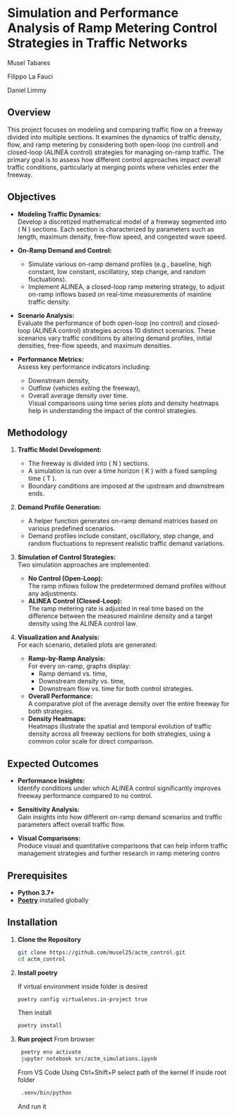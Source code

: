 # Simulation and Performance Analysis of Ramp Metering Control Strategies in Traffic Networks

Musel Tabares

Filippo La Fauci

Daniel Limmy

## Overview

This project focuses on modeling and comparing traffic flow on a freeway divided into multiple sections. It examines the dynamics of traffic density, flow, and ramp metering by considering both open-loop (no control) and closed-loop (ALINEA control) strategies for managing on-ramp traffic. The primary goal is to assess how different control approaches impact overall traffic conditions, particularly at merging points where vehicles enter the freeway.

## Objectives

- **Modeling Traffic Dynamics:**  
  Develop a discretized mathematical model of a freeway segmented into \( N \) sections. Each section is characterized by parameters such as length, maximum density, free-flow speed, and congested wave speed.

- **On-Ramp Demand and Control:**  
  - Simulate various on-ramp demand profiles (e.g., baseline, high constant, low constant, oscillatory, step change, and random fluctuations).  
  - Implement ALINEA, a closed-loop ramp metering strategy, to adjust on-ramp inflows based on real-time measurements of mainline traffic density.

- **Scenario Analysis:**  
  Evaluate the performance of both open-loop (no control) and closed-loop (ALINEA control) strategies across 10 distinct scenarios. These scenarios vary traffic conditions by altering demand profiles, initial densities, free-flow speeds, and maximum densities.

- **Performance Metrics:**  
  Assess key performance indicators including:
  - Downstream density,
  - Outflow (vehicles exiting the freeway),
  - Overall average density over time.  
  Visual comparisons using time series plots and density heatmaps help in understanding the impact of the control strategies.

## Methodology

1. **Traffic Model Development:**  
   - The freeway is divided into \( N \) sections.
   - A simulation is run over a time horizon \( K \) with a fixed sampling time \( T \).
   - Boundary conditions are imposed at the upstream and downstream ends.

2. **Demand Profile Generation:**  
   - A helper function generates on-ramp demand matrices based on various predefined scenarios.
   - Demand profiles include constant, oscillatory, step change, and random fluctuations to represent realistic traffic demand variations.

3. **Simulation of Control Strategies:**  
   Two simulation approaches are implemented:
   - **No Control (Open-Loop):**  
     The ramp inflows follow the predetermined demand profiles without any adjustments.
   - **ALINEA Control (Closed-Loop):**  
     The ramp metering rate is adjusted in real time based on the difference between the measured mainline density and a target density using the ALINEA control law.

4. **Visualization and Analysis:**  
   For each scenario, detailed plots are generated:
   - **Ramp-by-Ramp Analysis:**  
     For every on-ramp, graphs display:
     - Ramp demand vs. time,
     - Downstream density vs. time,
     - Downstream flow vs. time for both control strategies.
   - **Overall Performance:**  
     A comparative plot of the average density over the entire freeway for both strategies.
   - **Density Heatmaps:**  
     Heatmaps illustrate the spatial and temporal evolution of traffic density across all freeway sections for both strategies, using a common color scale for direct comparison.

## Expected Outcomes

- **Performance Insights:**  
  Identify conditions under which ALINEA control significantly improves freeway performance compared to no control.
  
- **Sensitivity Analysis:**  
  Gain insights into how different on-ramp demand scenarios and traffic parameters affect overall traffic flow.

- **Visual Comparisons:**  
  Produce visual and quantitative comparisons that can help inform traffic management strategies and further research in ramp metering contro
  

## Prerequisites

- **Python 3.7+** 
- [**Poetry**](https://python-poetry.org/) installed globally

## Installation

1. **Clone the Repository**

   ```bash
   git clone https://github.com/musel25/actm_control.git
   cd actm_control
    ```
2. **Install poetry**

   If virtual environment inside folder is desired

    ```bash
    poetry config virtualenvs.in-project true
    ```

    Then install

    ```bash
    poetry install
      ```
3. **Run project**
    From browser

   ```bash
    poetry env activate
    jupyter notebook src/actm_simulations.ipynb
    ```

    From VS Code
    Using Ctrl+Shift+P select path of the kernel
    If inside root folder
    ```bash
     .venv/bin/python
     ```
     And run it